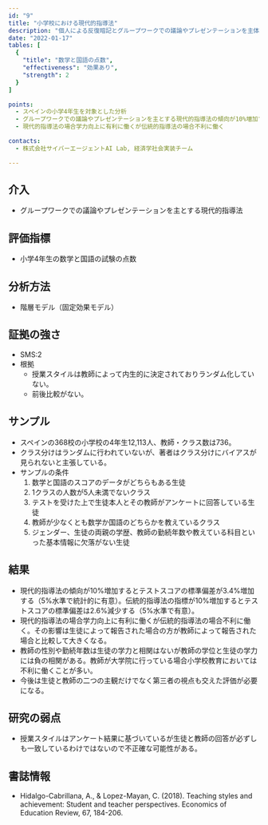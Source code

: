 ```yaml
---
id: "9"
title: "小学校における現代的指導法"
description: "個人による反復暗記とグループワークでの議論やプレゼンテーションを主体とする講義スタイルの効果"
date: "2022-01-17"
tables: [
  {
    "title": "数学と国語の点数",
    "effectiveness": "効果あり",
    "strength": 2
  }
]

points:
  - スペインの小学4年生を対象とした分析
  - グループワークでの議論やプレゼンテーションを主とする現代的指導法の傾向が10%増加すると標準偏差が3.4%増加する。暗記主体の伝統的指導法の傾向が10%増加すると標準偏差は2.6%減少する。
  - 現代的指導法の場合学力向上に有利に働くが伝統的指導法の場合不利に働く

contacts:
  - 株式会社サイバーエージェントAI Lab, 経済学社会実装チーム

---
```


## 介入
- グループワークでの議論やプレゼンテーションを主とする現代的指導法

## 評価指標
- 小学4年生の数学と国語の試験の点数

## 分析方法
- 階層モデル（固定効果モデル）

## 証拠の強さ
- SMS:2
- 根拠
  - 授業スタイルは教師によって内生的に決定されておりランダム化していない。
  - 前後比較がない。

## サンプル
- スペインの368校の小学校の4年生12,113人、教師・クラス数は736。
- クラス分けはランダムに行われていないが、著者はクラス分けにバイアスが見られないと主張している。    
- サンプルの条件
    1. 数学と国語のスコアのデータがどちらもある生徒
    2. 1クラスの人数が5人未満でないクラス
    3. テストを受けた上で生徒本人とその教師がアンケートに回答している生徒
    4. 教師が少なくとも数学か国語のどちらかを教えているクラス
    5. ジェンダー、生徒の両親の学歴、教師の勤続年数や教えている科目といった基本情報に欠落がない生徒

## 結果
- 現代的指導法の傾向が10%増加するとテストスコアの標準偏差が3.4%増加する（5%水準で統計的に有意）。伝統的指導法の指標が10%増加するとテストスコアの標準偏差は2.6%減少する（5%水準で有意）。
- 現代的指導法の場合学力向上に有利に働くが伝統的指導法の場合不利に働く。その影響は生徒によって報告された場合の方が教師によって報告された場合と比較して大きくなる。
- 教師の性別や勤続年数は生徒の学力と相関はないが教師の学位と生徒の学力には負の相関がある。教師が大学院に行っている場合小学校教育においては不利に働くことが多い。
- 今後は生徒と教師の二つの主観だけでなく第三者の視点も交えた評価が必要になる。

## 研究の弱点
- 授業スタイルはアンケート結果に基づいているが生徒と教師の回答が必ずしも一致しているわけではないので不正確な可能性がある。

## 書誌情報
- Hidalgo-Cabrillana, A., & Lopez-Mayan, C. (2018). Teaching styles and achievement: Student and teacher perspectives. Economics of Education Review, 67, 184-206.